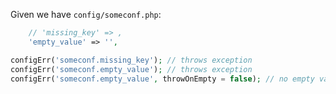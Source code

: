 Given we have `config/someconf.php`:

```php
    // 'missing_key' => ,
    'empty_value' => '',
```

```php
configErr('someconf.missing_key'); // throws exception
configErr('someconf.empty_value'); // throws exception
configErr('someconf.empty_value', throwOnEmpty = false); // no empty value exception
```
